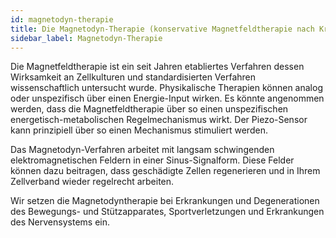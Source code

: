 ```yaml
---
id: magnetodyn-therapie
title: Die Magnetodyn-Therapie (konservative Magnetfeldtherapie nach Kraus/Lechner)
sidebar_label: Magnetodyn-Therapie
---
```


Die Magnetfeldtherapie ist ein seit Jahren etabliertes Verfahren dessen Wirksamkeit an Zellkulturen und standardisierten Verfahren wissenschaftlich untersucht wurde. Physikalische Therapien können analog oder unspezifisch über einen Energie-Input wirken. Es könnte angenommen werden, dass die Magnetfeldtherapie über so einen unspezifischen energetisch-metabolischen Regelmechanismus wirkt. Der Piezo-Sensor kann prinzipiell über so einen Mechanismus stimuliert werden.

Das Magnetodyn-Verfahren arbeitet mit langsam schwingenden elektromagnetischen Feldern in einer Sinus-Signalform. Diese Felder können dazu beitragen, dass geschädigte Zellen regenerieren und in Ihrem Zellverband wieder regelrecht arbeiten.

Wir setzen die Magnetodyntherapie bei Erkrankungen und Degenerationen des Bewegungs- und Stützapparates, Sportverletzungen und Erkrankungen des Nervensystems ein.
